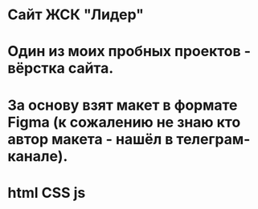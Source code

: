 # Сайт ЖСК "Лидер"
# Один из моих пробных проектов - вёрстка сайта.
# За основу взят макет в формате Figma (к сожалению не знаю кто автор макета - нашёл в телеграм-канале).
# html CSS js
